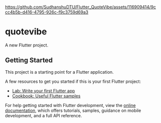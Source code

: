 

https://github.com/SudhanshuDTU/Flutter_QuoteVibe/assets/116909414/9ccc4b5b-d416-4795-926c-f9c3759d69a3

# quotevibe

A new Flutter project.

## Getting Started

This project is a starting point for a Flutter application.

A few resources to get you started if this is your first Flutter project:

- [Lab: Write your first Flutter app](https://docs.flutter.dev/get-started/codelab)
- [Cookbook: Useful Flutter samples](https://docs.flutter.dev/cookbook)

For help getting started with Flutter development, view the
[online documentation](https://docs.flutter.dev/), which offers tutorials,
samples, guidance on mobile development, and a full API reference.
